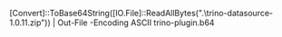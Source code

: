 [System.Text.Encoding]::RegisterProvider([System.Text.CodePagesEncodingProvider]::Instance)
[Convert]::ToBase64String([IO.File]::ReadAllBytes(".\trino-datasource-1.0.11.zip")) | Out-File -Encoding ASCII trino-plugin.b64


